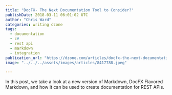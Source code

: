 ```yaml
---
title: "DocFX- The Next Documentation Tool to Consider?"
publishDate: 2018-03-11 06:01:02 UTC
author: "Chris Ward"
categories: writing dzone
tags:
  - documentation
  - c#
  - rest api
  - markdown
  - integration
publication_url: "https://dzone.com/articles/docfx-the-next-documentation-tool-to-consider"
image: "../../../assets/images/articles/8417788.jpeg"

---
```

In this post, we take a look at a new version of Markdown, DocFX Flavored Markdown, and how it can be used to create documentation for REST APIs.

